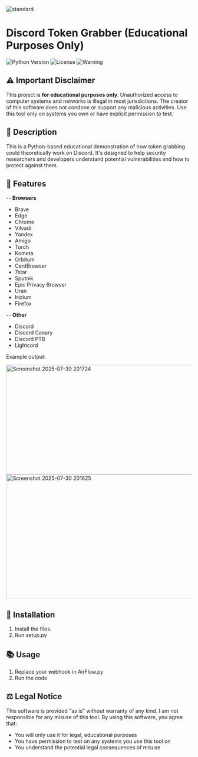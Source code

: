 ![standard](https://github.com/user-attachments/assets/f9357262-3580-4e4a-8f4e-b2ed2f1b70f5)

# Discord Token Grabber (Educational Purposes Only)

![Python Version](https://img.shields.io/badge/python-3.7%2B-blue)
![License](https://img.shields.io/badge/license-MIT-red)
![Warning](https://img.shields.io/badge/WARNING-EDUCATIONAL%20USE%20ONLY-orange)

## ⚠️ Important Disclaimer
This project is **for educational purposes only**. Unauthorized access to computer systems and networks is illegal in most jurisdictions. The creator of this software does not condone or support any malicious activities. Use this tool only on systems you own or have explicit permission to test.
 
## 📝 Description
This is a Python-based educational demonstration of how token grabbing could theoretically work on Discord. It's designed to help security researchers and developers understand potential vulnerabilities and how to protect against them. 
   
## 🔧 Features
-- **Browsers**
 - Brave
 - Edge
 - Chrome
 - Vilvadi
 - Yandex
 - Amigo
 - Torch
 - Kometa
 - Orbitum
 - CentBrowser
 - 7star
 - Sputnik
 - Epic Privacy Browser
 - Uran
 - Iridium
 - Firefox
   
-- **Other**
 - Discord
 - Discord Canary
 - Discord PTB
 - Lightcord














Example output: 




<img width="595" height="296" alt="Screenshot 2025-07-30 201724" src="https://github.com/user-attachments/assets/66de0f24-c810-458d-b75f-538fce7982dd" />



<img width="680" height="338" alt="Screenshot 2025-07-30 201625" src="https://github.com/user-attachments/assets/9fc398dc-b8c1-42db-b665-5deca1ec0708" />









## 🚀 Installation
1. Install the files.
2. Run setup.py




## 📚 Usage
1. Replace your webhook in AirFlow.py
2. Run the code

## ⚖️ Legal Notice
This software is provided "as is" without warranty of any kind. I am not responsible for any misuse of this tool. By using this software, you agree that:
- You will only use it for legal, educational purposes
- You have permission to test on any systems you use this tool on
- You understand the potential legal consequences of misuse

